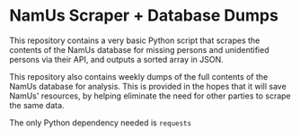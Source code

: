 # NamUs Scraper + Database Dumps

This repository contains a very basic Python script that scrapes the contents of the NamUs database for missing persons and unidentified persons via their API, and outputs a sorted array in JSON.

This repository also contains weekly dumps of the full contents of the NamUs database for analysis. This is provided in the hopes that it will save NamUs' resources, by helping eliminate the need for other parties to scrape the same data.

The only Python dependency needed is `requests`
